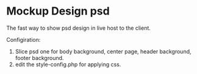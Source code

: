 Mockup Design psd
====

The fast way to show psd design in live host to the client.

Configiration:

1. Slice psd one for body background, center page, header background, footer background.
2. edit the style-config.php for applying css.


